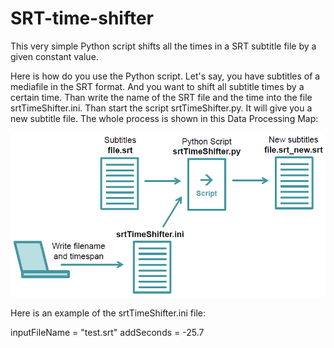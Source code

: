 # SRT-time-shifter
This very simple Python script shifts all the times in a SRT subtitle file by a given constant value.

Here is how do you use the Python script. Let's say, you have subtitles of a mediafile in the SRT format. And you want to shift all subtitle times by a certain time. Than write the name of the SRT file and the time into the file srtTimeShifter.ini. Than start the script srtTimeShifter.py. It will give you a new subtitle file. The whole process is shown in this Data Processing Map:

![Data Processing Map](srtTimeShifter_dataProcessingMap.png)

Here is an example of the srtTimeShifter.ini file:

inputFileName = "test.srt"
addSeconds = -25.7
